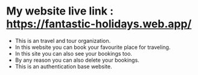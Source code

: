 # My website live link : https://fantastic-holidays.web.app/

* This is an travel and tour organization.
*  In this website you can book your favourite place for traveling.
* In this site you can also see your bookings too.
* By any reason you can also delete your bookings.
* This is an authentication base website.



